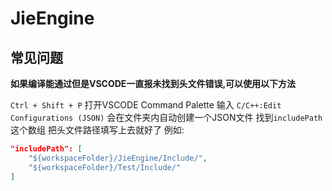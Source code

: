 # JieEngine




## 常见问题

**如果编译能通过但是VSCODE一直报未找到头文件错误,可以使用以下方法**

`Ctrl + Shift + P` 打开VSCODE Command Palette 输入 `C/C++:Edit Configurations (JSON)` 会在文件夹内自动创建一个JSON文件 找到`includePath`这个数组 把头文件路径填写上去就好了 例如:

```json
"includePath": [
    "${workspaceFolder}/JieEngine/Include/",
    "${workspaceFolder}/Test/Include/"
]
```